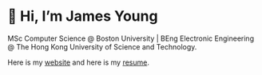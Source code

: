 # 👋 Hi, I’m James Young

MSc Computer Science @ Boston University | BEng Electronic Engineering @ The Hong Kong University of Science and Technology.

Here is my [website](https://portfolio.jyylab.com/) and here is my [resume](https://resume1.jyylab.com/).

<!-- I have a passion for learning about cloud computing, Linux, programming, and computer hardware. -->
